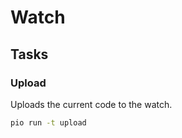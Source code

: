 # Watch

## Tasks

### Upload

Uploads the current code to the watch.

```bash
pio run -t upload
```
